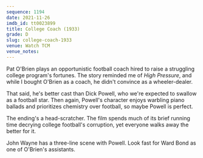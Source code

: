 ```yaml
---
sequence: 1194
date: 2021-11-26
imdb_id: tt0023899
title: College Coach (1933)
grade: D
slug: college-coach-1933
venue: Watch TCM
venue_notes:
---
```


Pat O'Brien plays an opportunistic football coach hired to raise a struggling college program's fortunes. The story reminded me of <span data-imdb-id="tt0023007">_High Pressure_</span>, and while I bought O'Brien as a coach, he didn't convince as a wheeler-dealer.

<!-- end -->

That said, he's better cast than Dick Powell, who we're expected to swallow as a football star. Then again, Powell's character enjoys warbling piano ballads and prioritizes chemistry over football, so maybe Powell is perfect.

The ending's a head-scratcher. The film spends much of its brief running time decrying college football's corruption, yet everyone walks away the better for it.

John Wayne has a three-line scene with Powell. Look fast for Ward Bond as one of O'Brien's assistants.

